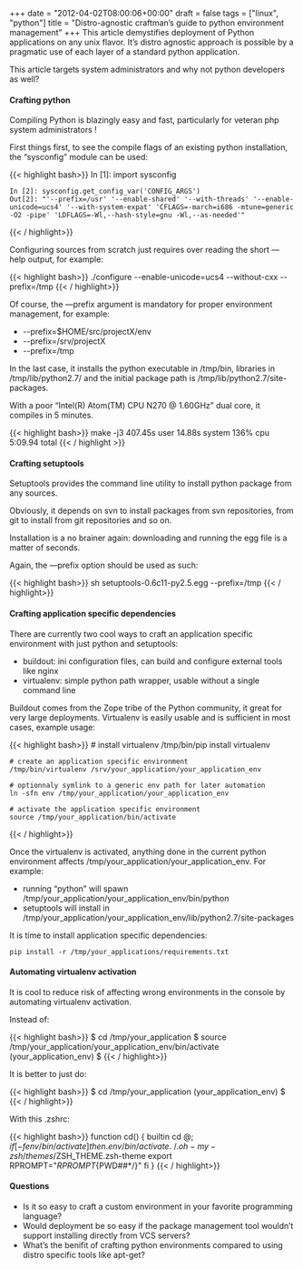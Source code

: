 +++
date = "2012-04-02T08:00:06+00:00"
draft = false
tags = ["linux", "python"]
title = "Distro-agnostic craftman’s guide to python environment management"
+++
This article demystifies deployment of Python applications on any unix flavor.
It’s distro agnostic approach is possible by a pragmatic use of each layer of a
standard python application.

This article targets system administrators and why not python developers as well?

#### Crafting python

Compiling Python is blazingly easy and fast, particularly for veteran php
system administrators !

First things first, to see the compile flags of an existing python
installation, the “sysconfig” module can be used:


{{< highlight bash>}}
    In [1]: import sysconfig

    In [2]: sysconfig.get_config_var('CONFIG_ARGS')
    Out[2]: "'--prefix=/usr' '--enable-shared' '--with-threads' '--enable-unicode=ucs4' '--with-system-expat' 'CFLAGS=-march=i686 -mtune=generic -O2 -pipe' 'LDFLAGS=-Wl,--hash-style=gnu -Wl,--as-needed'"
{{< / highlight>}}


Configuring sources from scratch just requires over reading the short —help
output, for example:


{{< highlight  bash>}}
    ./configure --enable-unicode=ucs4 --without-cxx --prefix=/tmp
{{< / highlight>}}


Of course, the —prefix argument is mandatory for proper environment management,
for example:

 - --prefix=$HOME/src/projectX/env
 - --prefix=/srv/projectX
 - --prefix=/tmp

In the last case, it installs the python executable in /tmp/bin, libraries in
/tmp/lib/python2.7/ and the initial package path is
/tmp/lib/python2.7/site-packages.

With a poor “Intel(R) Atom(TM) CPU N270 @ 1.60GHz” dual core, it compiles in 5 minutes.


{{< highlight  bash>}}
    make -j3  407.45s user 14.88s system 136% cpu 5:09.94 total
{{< / highlight >}}


#### Crafting setuptools

Setuptools provides the command line utility to install python package from any
sources.

Obviously, it depends on svn to install packages from svn repositories, from
git to install from git repositories and so on.

Installation is a no brainer again: downloading and running the egg file is a
matter of seconds.

Again, the —prefix option should be used as such:


{{< highlight  bash>}}
    sh setuptools-0.6c11-py2.5.egg --prefix=/tmp
{{< / highlight>}}


#### Crafting application specific dependencies

There are currently two cool ways to craft an application specific environment
with just python and setuptools:

 - buildout: ini configuration files, can build and configure external tools like nginx
 - virtualenv: simple python path wrapper, usable without a single command line

Buildout comes from the Zope tribe of the Python community, it great for very large deployments.
Virtualenv is easily usable and is sufficient in most cases, example usage:


{{< highlight bash>}}
    # install virtualenv
    /tmp/bin/pip install virtualenv

    # create an application specific environment
    /tmp/bin/virtualenv /srv/your_application/your_application_env

    # optionnaly symlink to a generic env path for later automation
    ln -sfn env /tmp/your_application/your_application_env

    # activate the application specific environment
    source /tmp/your_application/bin/activate
{{< / highlight>}}


Once the virtualenv is activated, anything done in the current python
environment affects /tmp/your_application/your_application_env. For example:

 - running “python” will spawn /tmp/your_application/your_application_env/bin/python
 - setuptools will install in /tmp/your_application/your_application_env/lib/python2.7/site-packages

It is time to install application specific dependencies:


    pip install -r /tmp/your_applications/requirements.txt


#### Automating virtualenv activation

It is cool to reduce risk of affecting wrong environments in the console by
automating virtualenv activation.

Instead of:


{{< highlight bash>}}
    $ cd /tmp/your_application
    $ source /tmp/your_application/your_application_env/bin/activate
    (your_application_env) $
{{< / highlight>}}


It is better to just do:


{{< highlight bash>}}
    $ cd /tmp/your_application
    (your_application_env) $
{{< / highlight>}}


With this .zshrc:


{{< highlight bash>}}
    function cd() {
        builtin cd $@; 
        if [ -f env/bin/activate ]
        then 
            . env/bin/activate
            . ~/.oh-my-zsh/themes/$ZSH_THEME.zsh-theme
            export RPROMPT="$RPROMPT%F{180}${PWD##*/}"
        fi 
    }
{{< / highlight>}}


#### Questions

 - Is it so easy to craft a custom environment in your favorite programming
language?
 - Would deployment be so easy if the package management tool wouldn’t support
installing directly from VCS servers?
 - What’s the benifit of crafting python environments compared to using distro
specific tools like apt-get?
